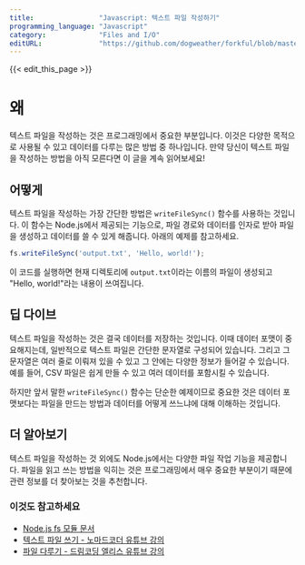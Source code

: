 ```yaml
---
title:                "Javascript: 텍스트 파일 작성하기"
programming_language: "Javascript"
category:             "Files and I/O"
editURL:              "https://github.com/dogweather/forkful/blob/master/content/ko/javascript/writing-a-text-file.md"
---
```


{{< edit_this_page >}}

# 왜

텍스트 파일을 작성하는 것은 프로그래밍에서 중요한 부분입니다. 이것은 다양한 목적으로 사용될 수 있고 데이터를 다루는 많은 방법 중 하나입니다. 만약 당신이 텍스트 파일을 작성하는 방법을 아직 모른다면 이 글을 계속 읽어보세요!

## 어떻게

텍스트 파일을 작성하는 가장 간단한 방법은 `writeFileSync()` 함수를 사용하는 것입니다. 이 함수는 Node.js에서 제공되는 기능으로, 파일 경로와 데이터를 인자로 받아 파일을 생성하고 데이터를 쓸 수 있게 해줍니다. 아래의 예제를 참고하세요.

```Javascript
fs.writeFileSync('output.txt', 'Hello, world!');

```

이 코드를 실행하면 현재 디렉토리에 `output.txt`이라는 이름의 파일이 생성되고 "Hello, world!"라는 내용이 쓰여집니다.

## 딥 다이브

텍스트 파일을 작성하는 것은 결국 데이터를 저장하는 것입니다. 이때 데이터 포맷이 중요해지는데, 일반적으로 텍스트 파일은 간단한 문자열로 구성되어 있습니다. 그리고 그 문자열은 여러 줄로 이뤄져 있을 수 있고 그 안에는 다양한 정보가 들어갈 수 있습니다. 예를 들어, CSV 파일은 쉽게 만들 수 있고 여러 데이터를 포함시킬 수 있습니다.

하지만 앞서 말한 `writeFileSync()` 함수는 단순한 예제이므로 중요한 것은 데이터 포맷보다는 파일을 만드는 방법과 데이터를 어떻게 쓰느냐에 대해 이해하는 것입니다.

## 더 알아보기

텍스트 파일을 작성하는 것 외에도 Node.js에서는 다양한 파일 작업 기능을 제공합니다. 파일을 읽고 쓰는 방법을 익히는 것은 프로그래밍에서 매우 중요한 부분이기 때문에 관련 정보를 더 찾아보는 것을 추천합니다.

### 이것도 참고하세요

- [Node.js fs 모듈 문서](https://nodejs.org/api/fs.html)
- [텍스트 파일 쓰기 - 노마드코더 유튜브 강의](https://youtu.be/RuztJ4phU_Y)
- [파일 다루기 - 드림코딩 엘리스 유튜브 강의](https://youtu.be/T7cDYFiz4lk)